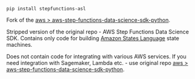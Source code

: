 ```
pip install stepfunctions-asl
```

Fork of the [aws > aws-step-functions-data-science-sdk-python](https://github.com/aws/aws-step-functions-data-science-sdk-python).

Stripped version of the original repo - AWS Step Functions Data Science SDK. Contains only code for building 
[Amazon States Language]() state machines.

Does not contain code for integrating with various AWS services. If you need integration with Sagemaker, Lambda etc. -
use original repo [aws > aws-step-functions-data-science-sdk-python](https://github.com/aws/aws-step-functions-data-science-sdk-python).
